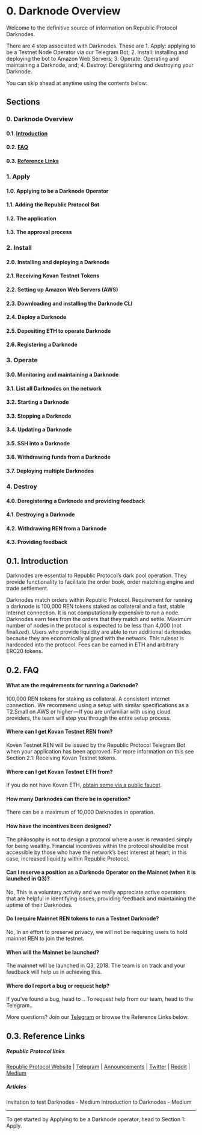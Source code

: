 # 0. Darknode Overview
Welcome to the definitive source of information on Republic Protocol Darknodes.

There are 4 step associated with Darknodes. These are 1. Apply: applying to be a Testnet Node Operator via our Telegram Bot; 2. Install: installing and deploying the bot to Amazon Web Servers; 3. Operate: Operating and maintaining a Darknode, and; 4. Destroy: Deregistering and destroying your Darknode. 

You can skip ahead at anytime using the contents below: 

## Sections
### 0. Darknode Overview
#### 0.1. [Introduction](#01-introduction-1)
#### 0.2. [FAQ](#02-faq-1)
#### 0.3. [Reference Links](#03-reference-links-1)


### 1. Apply
#### 1.0. Applying to be a Darknode Operator
#### 1.1. Adding the Republic Protocol Bot
#### 1.2. The application
#### 1.3. The approval process


### 2. Install
#### 2.0. Installing and deploying a Darknode
#### 2.1. Receiving Kovan Testnet Tokens 
#### 2.2. Setting up Amazon Web Servers (AWS)
#### 2.3. Downloading and installing the Darknode CLI
#### 2.4. Deploy a Darknode
#### 2.5. Depositing ETH to operate Darknode
#### 2.6. Registering a Darknode


### 3. Operate
#### 3.0. Monitoring and maintaining a Darknode
#### 3.1. List all Darknodes on the network
#### 3.2. Starting a Darknode
#### 3.3. Stopping a Darknode
#### 3.4. Updating a Darknode
#### 3.5. SSH into a Darknode
#### 3.6. Withdrawing funds from a Darknode
#### 3.7. Deploying multiple Darknodes


### 4. Destroy
#### 4.0. Deregistering a Darknode and providing feedback
#### 4.1. Destroying a Darknode
#### 4.2. Withdrawing REN from a Darknode
#### 4.3. Providing feedback


## 0.1. Introduction
Darknodes are essential to Republic Protocol’s dark pool operation. They provide functionality to facilitate the order book, order matching engine and trade settlement.

Darknodes match orders within Republic Protocol. Requirement for running a darknode is 100,000 REN tokens staked as collateral and a fast, stable Internet connection. It is not computationally expensive to run a node. Darknodes earn fees from the orders that they match and settle. Maximum number of nodes in the protocol is expected to be less than 4,000 (not finalized). Users who provide liquidity are able to run additional darknodes because they are economically aligned with the network. This ruleset is hardcoded into the protocol. Fees can be earned in ETH and arbitrary ERC20 tokens.


## 0.2. FAQ
#### What are the requirements for running a Darknode?
100,000 REN tokens for staking as collateral.
A consistent internet connection . We recommend  using a setup with similar specifications as a T2.Small on AWS or higher — If you are unfamiliar with using cloud providers, the team will step you through the entire setup process.


#### Where can I get Kovan Testnet REN from?
Koven Testnet REN will be issued by the Republic Protocol Telegram Bot when your application has been approved. For more information on this see Section 2.1: Receiving Kovan Testnet tokens. 

#### Where can I get Kovan Testnet ETH from?
If you do not have Kovan ETH, [obtain some via a public faucet](https://gitter.im/kovan-testnet/faucet).


#### How many Darknodes can there be in operation?
There can be a maximum of 10,000 Darknodes in operation.


#### How have the incentives been designed? 
The philosophy is not to design a protocol where a user is rewarded simply for being wealthy. Financial incentives within the protocol should be most accessible by those who have the network’s best interest at heart; in this case, increased liquidity within Republic Protocol.</br>


#### Can I reserve a position as a Darknode Operator on the Mainnet (when it is launched in Q3)? 
No, This is a voluntary activity and we really appreciate active operators that are helpful in identifying issues, providing feedback and maintaining the uptime of their Darknodes.


#### Do I require Mainnet REN tokens to run a Testnet Darknode?
No, In an effort to preserve privacy, we will not be requiring users to hold mainnet REN to join the testnet.


#### When will the Mainnet be launched?
The mainnet will be launched in Q3, 2018. The team is on track and your feedback will help us in achieving this. 


#### Where do I report a bug or request help?
If you’ve found a bug, head to ..
To request help from our team, head to the Telegram..



More questions? Join our [Telegram](https://t.me/republicprotocol) or browse the Reference Links below. 

## 0.3. Reference Links
##### Republic Protocol links
[Republic Protocol Website](https://republicprotocol.com/)
| [Telegram](https://t.me/republicprotocol) 
| [Announcements](https://t.me/republicprotocolannouncements)
| [Twitter](https://twitter.com/republicorg)
| [Reddit](https://www.reddit.com/r/republicprotocol)
| [Medium](https://medium.com/republicprotocol)

##### Articles
Invitation to test Darknodes - Medium
Introduction to Darknodes - Medium

---
To get started by Applying to be a Darknode operator, head to Section 1: Apply. 
